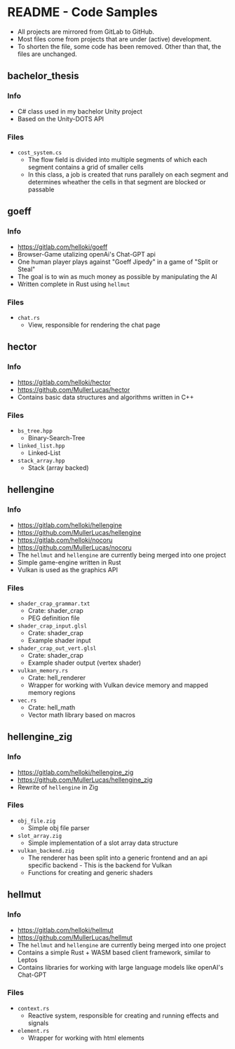 # README - Code Samples

- All projects are mirrored from GitLab to GitHub.
- Most files come from projects that are under (active) development.
- To shorten the file, some code has been removed. Other than that, the files are unchanged.



## bachelor_thesis

### Info

- C# class used in my bachelor Unity project
- Based on the Unity-DOTS API

### Files

- `cost_system.cs`
    - The flow field is divided into multiple segments of which each segment contains a grid of smaller cells
    - In this class, a job is created that runs parallely on each segment and determines wheather the cells in that segment are blocked or passable



## goeff

### Info

- https://gitlab.com/helloki/goeff
- Browser-Game utalizing openAi's Chat-GPT api
- One human player plays against "Goeff Jipedy" in a game of "Split or Steal"
- The goal is to win as much money as possible by manipulating the AI
- Written complete in Rust using `hellmut`

### Files

- `chat.rs`
    - View, responsible for rendering the chat page



## hector

### Info

- https://gitlab.com/helloki/hector
- https://github.com/MullerLucas/hector
- Contains basic data structures and algorithms written in C++

### Files

- `bs_tree.hpp`
    - Binary-Search-Tree
- `linked_list.hpp`
    - Linked-List
- `stack_array.hpp`
    - Stack (array backed)



## hellengine

### Info

- https://gitlab.com/helloki/hellengine
- https://github.com/MullerLucas/hellengine
- https://gitlab.com/helloki/nocoru
- https://github.com/MullerLucas/nocoru
- The `hellmut` and `hellengine` are currently being merged into one project
- Simple game-engine written in Rust
- Vulkan is used as the graphics API

### Files

- `shader_crap_grammar.txt`
    - Crate: shader_crap
    - PEG definition file
- `shader_crap_input.glsl`
    - Crate: shader_crap
    - Example shader input
- `shader_crap_out_vert.glsl`
    - Crate: shader_crap
    - Example shader output (vertex shader)
- `vulkan_memory.rs`
    - Crate: hell_renderer
    - Wrapper for working with Vulkan device memory and mapped memory regions
- `vec.rs`
    - Crate: hell_math
    - Vector math library based on macros



## hellengine_zig

### Info

- https://gitlab.com/helloki/hellengine_zig
- https://github.com/MullerLucas/hellengine_zig
- Rewrite of `hellengine` in Zig

### Files

- `obj_file.zig`
    - Simple obj file parser
- `slot_array.zig`
    - Simple implementation of a slot array data structure
- `vulkan_backend.zig`
    - The renderer has been split into a generic frontend and an api specific backend - This is the backend for Vulkan
    - Functions for creating and generic shaders



## hellmut

### Info

- https://gitlab.com/helloki/hellmut
- https://github.com/MullerLucas/hellmut
- The `hellmut` and `hellengine` are currently being merged into one project
- Contains a simple Rust + WASM based client framework, similar to Leptos
- Contains libraries for working with large language models like openAI's Chat-GPT

### Files

- `context.rs`
    - Reactive system, responsible for creating and running effects and signals
- `element.rs`
    - Wrapper for working with html elements
